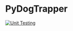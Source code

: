 # PyDogTrapper

[![Unit Testing](https://github.com/thechainercygnus/pydogtrapper/actions/workflows/test-push.yml/badge.svg)](https://github.com/thechainercygnus/pydogtrapper/actions/workflows/test-push.yml)